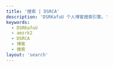 ```yaml
---
title: '搜索 | DSRCA'
description: 'DSRKafuU 个人博客搜索引擎。'
keywords:
  - DSRKafuU
  - amzrk2
  - DSRCA
  - 博客
  - 搜索
layout: 'search'
---
```

